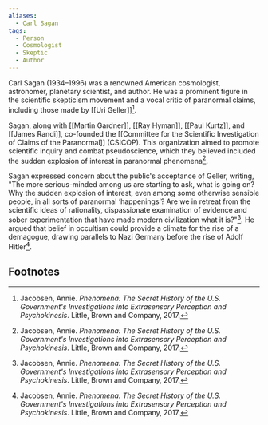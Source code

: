 ```yaml
---
aliases:
  - Carl Sagan
tags:
  - Person
  - Cosmologist
  - Skeptic
  - Author
---
```

Carl Sagan (1934–1996) was a renowned American cosmologist, astronomer, planetary scientist, and author. He was a prominent figure in the scientific skepticism movement and a vocal critic of paranormal claims, including those made by [[Uri Geller]][^1].

Sagan, along with [[Martin Gardner]], [[Ray Hyman]], [[Paul Kurtz]], and [[James Randi]], co-founded the [[Committee for the Scientific Investigation of Claims of the Paranormal]] (CSICOP). This organization aimed to promote scientific inquiry and combat pseudoscience, which they believed included the sudden explosion of interest in paranormal phenomena[^1].

Sagan expressed concern about the public's acceptance of Geller, writing, "The more serious-minded among us are starting to ask, what is going on? Why the sudden explosion of interest, even among some otherwise sensible people, in all sorts of paranormal ‘happenings’? Are we in retreat from the scientific ideas of rationality, dispassionate examination of evidence and sober experimentation that have made modern civilization what it is?"[^1]. He argued that belief in occultism could provide a climate for the rise of a demagogue, drawing parallels to Nazi Germany before the rise of Adolf Hitler[^1].

## Footnotes
[^1]: Jacobsen, Annie. *Phenomena: The Secret History of the U.S. Government's Investigations into Extrasensory Perception and Psychokinesis*. Little, Brown and Company, 2017.
